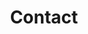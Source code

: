 ---
title: "Contact"
description: "desc"
layout: contact
slug: nous-joindre
titre: "Nous joindre"
services:
  - Choisissez votre service
  - Neuropsychologie
  - Psychologie
  - Thérapie familiale
  - Psychoéducation
  - Autres
heures: "Lundi au vendredi 8h à 19h"
---